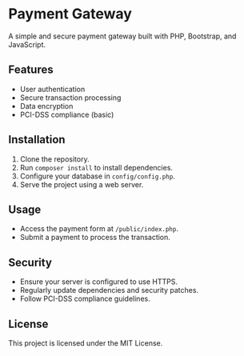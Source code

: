 # Payment Gateway

A simple and secure payment gateway built with PHP, Bootstrap, and JavaScript.

## Features

- User authentication
- Secure transaction processing
- Data encryption
- PCI-DSS compliance (basic)

## Installation

1. Clone the repository.
2. Run `composer install` to install dependencies.
3. Configure your database in `config/config.php`.
4. Serve the project using a web server.

## Usage

- Access the payment form at `/public/index.php`.
- Submit a payment to process the transaction.

## Security

- Ensure your server is configured to use HTTPS.
- Regularly update dependencies and security patches.
- Follow PCI-DSS compliance guidelines.

## License

This project is licensed under the MIT License.
